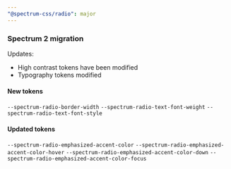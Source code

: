 ```yaml
---
"@spectrum-css/radio": major
---
```


### Spectrum 2 migration

Updates:

- High contrast tokens have been modified
- Typography tokens modified

#### New tokens

`--spectrum-radio-border-width`
`--spectrum-radio-text-font-weight`
`--spectrum-radio-text-font-style`

#### Updated tokens

`--spectrum-radio-emphasized-accent-color`
`--spectrum-radio-emphasized-accent-color-hover`
`--spectrum-radio-emphasized-accent-color-down`
`--spectrum-radio-emphasized-accent-color-focus`
